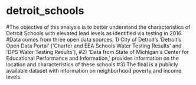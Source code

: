 # detroit_schools

#The objective of this analysis is to better understand the characteristics of Detroit Schools with elevated lead levels as identified via testing in 2016. 
#Data comes from three open data sources: 1) City of Detroit’s ‘Detroit’s Open Data Portal’ ('Charter and EEA Schools Water Testing Results' and 'DPS Water Testing Results'), 
#2) 'Data from State of Michigan's Center for Educational Performance and Information,' provides information on the location and characteristics of these schools
#3) The final is a publicly available dataset with information on neighborhood poverty and income levels. 
